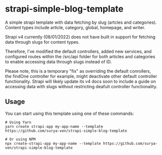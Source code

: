 # strapi-simple-blog-template
A simple strapi template with data fetching by slug (artcles and categories). Content types include article, category, global, homepage, and writer. 

Strapi v4 currently (08/01/2022) does not have built in support for fetching data through slugs for content types.

Therefore, I've modified the default controllers, added new services, and configured routes within the /src/api folder for both articles and categories to enable accessing data through slugs instead of ID.

Please note, this is a temporary "fix" as overriding the default conrollers, the findOne controller for example, might deactivate other default controller functionality. Strapi will likely update its v4 docs soon to include a guide on accessing data with slugs without restricting deafult controller functionality.

## Usage
You can start using this template using one of these commands:
```
# Using Yarn
yarn create strapi-app my-app-name --template https://github.com/surya-ven/strapi-simple-blog-template

# Or using NPM
npx create-strapi-app my-app-name --template https://github.com/surya-ven/strapi-simple-blog-template
```
